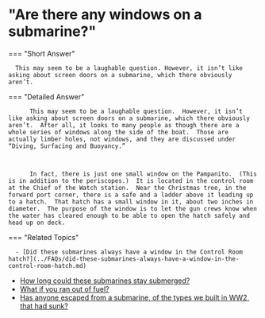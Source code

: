 # "Are there any windows on a submarine?"

  === "Short Answer"

      This may seem to be a laughable question. However, it isn’t like asking about screen doors on a submarine, which there obviously aren’t.

  === "Detailed Answer"

          This may seem to be a laughable question.  However, it isn’t like asking about screen doors on a submarine, which there obviously aren’t.  After all, it looks to many people as though there are a whole series of windows along the side of the boat.  Those are actually limber holes, not windows, and they are discussed under “Diving, Surfacing and Buoyancy.”

          

          In fact, there is just one small window on the Pampanito.  (This is in addition to the periscopes.)  It is located in the control room at the Chief of the Watch station.  Near the Christmas tree, in the forward port corner, there is a safe and a ladder above it leading up to a hatch.  That hatch has a small window in it, about two inches in diameter.  The purpose of the window is to let the gun crews know when the water has cleared enough to be able to open the hatch safely and head up on deck.

  === "Related Topics"

      - [Did these submarines always have a window in the Control Room hatch?](../FAQs/did-these-submarines-always-have-a-window-in-the-control-room-hatch.md)
- [How long could these submarines stay submerged?](../FAQs/how-long-could-these-submarines-stay-submerged.md)
- [What if you ran out of fuel?](../FAQs/what-if-you-ran-out-of-fuel.md)
- [Has anyone escaped from a submarine, of the types we built in WW2, that had sunk?](../FAQs/has-anyone-escaped-from-a-submarine-of-the-types-we-built-in-ww2-that-had-sunk.md)
